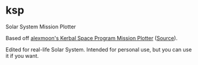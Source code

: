 # ksp
Solar System Mission Plotter

Based off [alexmoon's Kerbal Space Program Mission Plotter](http://alexmoon.github.io/ksp "alexmoon's Mission Plotter") ([Source](https://github.com/alexmoon/ksp "GitHub Repository")).

Edited for real-life Solar System. Intended for personal use, but you can use it if you want.
